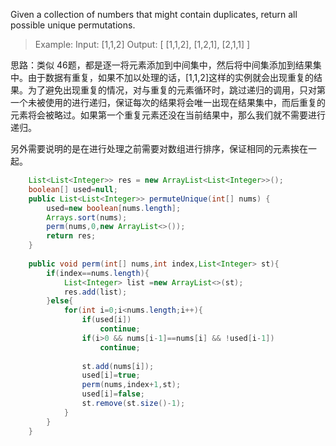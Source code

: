Given a collection of numbers that might contain duplicates, return all possible unique permutations.

>Example:
Input: [1,1,2]
Output:
[
  [1,1,2],
  [1,2,1],
  [2,1,1]
]

思路：类似 46题，都是逐一将元素添加到中间集中，然后将中间集添加到结果集中。由于数据有重复，如果不加以处理的话，[1,1,2]这样的实例就会出现重复的结果。为了避免出现重复的情况，对与重复的元素循环时，跳过递归的调用，只对第一个未被使用的进行递归，保证每次的结果将会唯一出现在结果集中，而后重复的元素将会被略过。如果第一个重复元素还没在当前结果中，那么我们就不需要进行递归。

另外需要说明的是在进行处理之前需要对数组进行排序，保证相同的元素挨在一起。

```java
    List<List<Integer>> res = new ArrayList<List<Integer>>();
    boolean[] used=null;
    public List<List<Integer>> permuteUnique(int[] nums) {
        used=new boolean[nums.length];
        Arrays.sort(nums);
        perm(nums,0,new ArrayList<>());
        return res;
    }
    
    public void perm(int[] nums,int index,List<Integer> st){
        if(index==nums.length){
            List<Integer> list =new ArrayList<>(st);
            res.add(list);
        }else{
            for(int i=0;i<nums.length;i++){
                if(used[i])
                    continue;
                if(i>0 && nums[i-1]==nums[i] && !used[i-1])
                    continue;
                
                st.add(nums[i]);
                used[i]=true;
                perm(nums,index+1,st);
                used[i]=false;
                st.remove(st.size()-1);
            }
        }
    }
```
